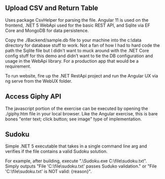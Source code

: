 ## Upload CSV and Return Table
Uses package CsvHelper for parsing the file.  Angular 11 is used on the frontend, .NET 5 WebApi used for the basic REST API, and Sqlite via EF Core and MongoDB for data persistence. 

Copy the ./Backend/sample.db file to your machine into the c:\data directory for database stuff to work.  Not a fan of how I had to hard code the path the Sqlite file but I didn't want to muck around with the .NET Core config stuff for this demo and didn’t want to tie the DB configuration and usage in the WebApi library.  For a production app that would be a requirement.

To run website, fire up the .NET RestApi project and run the Angular UX via ng serve from the WebUX folder.

## Access Giphy API
The javascript portion of the exercise can be executed by opening the ./giphy.htm file in your local browser.  Like the Angular exercise, this is bare bones "enter text; click button; see image" type of implementation.

## Sudoku
Simple .NET 5 executable that takes in a single command line arg and verifies if the file contains a valid Sudoku solution.  

For example, after building, execute ".\Sudoku.exe C:\file\sudoku.txt".  Simply outputs "File 'C:\file\sudoku.txt' passes Suduko validation." or "File 'C:\file\sudoku.txt' is NOT valid: {reason}".  
